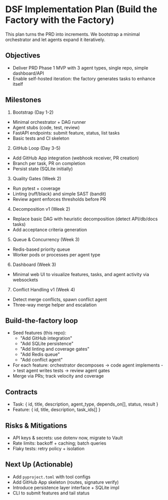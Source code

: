 # DSF Implementation Plan (Build the Factory with the Factory)

This plan turns the PRD into increments. We bootstrap a minimal orchestrator and let agents expand it iteratively.

## Objectives
- Deliver PRD Phase 1 MVP with 3 agent types, single repo, simple dashboard/API
- Enable self-hosted iteration: the factory generates tasks to enhance itself

## Milestones

1) Bootstrap (Day 1-2)
- Minimal orchestrator + DAG runner
- Agent stubs (code, test, review)
- FastAPI endpoints: submit feature, status, list tasks
- Basic tests and CI skeleton

2) GitHub Loop (Day 3-5)
- Add GitHub App integration (webhook receiver, PR creation)
- Branch per task, PR on completion
- Persist state (SQLite initially)

3) Quality Gates (Week 2)
- Run pytest + coverage
- Linting (ruff/black) and simple SAST (bandit)
- Review agent enforces thresholds before PR

4) Decomposition v1 (Week 2)
- Replace basic DAG with heuristic decomposition (detect API/db/docs tasks)
- Add acceptance criteria generation

5) Queue & Concurrency (Week 3)
- Redis-based priority queue
- Worker pods or processes per agent type

6) Dashboard (Week 3)
- Minimal web UI to visualize features, tasks, and agent activity via websockets

7) Conflict Handling v1 (Week 4)
- Detect merge conflicts, spawn conflict agent
- Three-way merge helper and escalation

## Build-the-factory loop

- Seed features (this repo):
  - "Add GitHub integration"
  - "Add SQLite persistence"
  - "Add linting and coverage gates"
  - "Add Redis queue"
  - "Add conflict agent"
- For each feature: orchestrator decomposes -> code agent implements -> test agent writes tests -> review agent gates
- Merge via PRs; track velocity and coverage

## Contracts
- Task: { id, title, description, agent_type, depends_on[], status, result }
- Feature: { id, title, description, task_ids[] }

## Risks & Mitigations
- API keys & secrets: use dotenv now, migrate to Vault
- Rate limits: backoff + caching; batch queries
- Flaky tests: retry policy + isolation

## Next Up (Actionable)
- Add `pyproject.toml` with tool configs
- Add GitHub App skeleton (routes, signature verify)
- Introduce persistence layer interface + SQLite impl
- CLI to submit features and tail status

